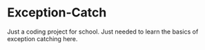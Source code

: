 # Exception-Catch

Just a coding project for school. Just needed to learn the basics of exception catching here. 
